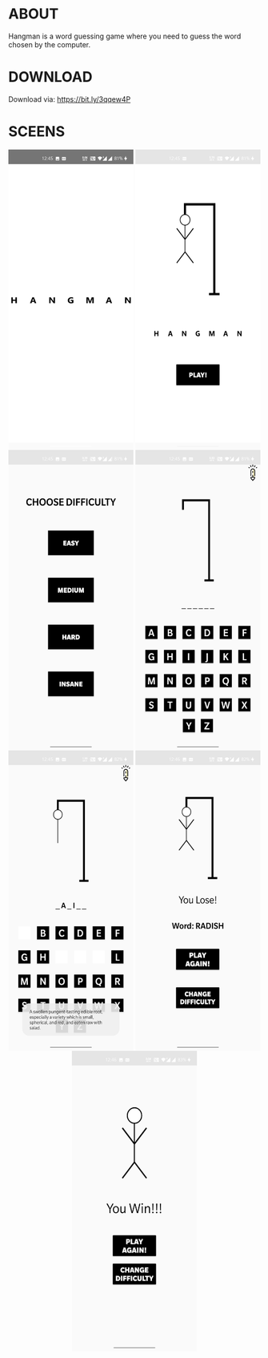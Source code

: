 # ABOUT
Hangman is a word guessing game where you need to guess the word chosen by the computer.
# DOWNLOAD
Download via: https://bit.ly/3qqew4P
# SCEENS
<p align="center">
<img src="https://github.com/aditya-dk7/Hangman/raw/master/Screens/1.jpg" align="center" height="600" width="250"/>
<img src="https://github.com/aditya-dk7/Hangman/raw/master/Screens/2.jpg" align="center" height="600" width="250"/>
<img src="https://github.com/aditya-dk7/Hangman/raw/master/Screens/3.jpg" align="center" height="600" width="250"/>
<img src="https://github.com/aditya-dk7/Hangman/raw/master/Screens/4.jpg" align="center" height="600" width="250"/>
<img src="https://github.com/aditya-dk7/Hangman/raw/master/Screens/5.jpg" align="center" height="600" width="250"/>
<img src="https://github.com/aditya-dk7/Hangman/raw/master/Screens/6.jpg" align="center" height="600" width="250"/>
<img src="https://github.com/aditya-dk7/Hangman/raw/master/Screens/7.jpg" align="center" height="600" width="250"/>
</p>

